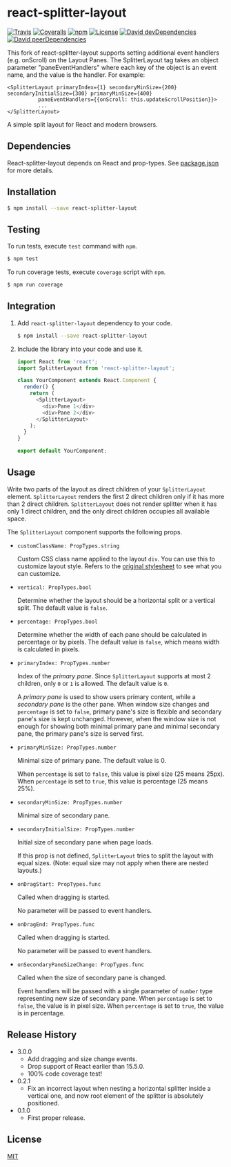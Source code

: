 # react-splitter-layout

[![Travis](https://img.shields.io/travis/zesik/react-splitter-layout.svg)](https://travis-ci.org/zesik/react-splitter-layout)
[![Coveralls](https://img.shields.io/coveralls/zesik/react-splitter-layout.svg)](https://coveralls.io/github/zesik/react-splitter-layout)
[![npm](https://img.shields.io/npm/v/react-splitter-layout.svg)](https://www.npmjs.com/package/react-splitter-layout)
[![License](https://img.shields.io/badge/license-MIT-blue.svg)](https://raw.githubusercontent.com/zesik/react-splitter-layout/master/LICENSE)
[![David devDependencies](https://img.shields.io/david/dev/zesik/react-splitter-layout.svg)](https://david-dm.org/zesik/react-splitter-layout?type=dev)
[![David peerDependencies](https://img.shields.io/david/peer/zesik/react-splitter-layout.svg)](https://david-dm.org/zesik/react-splitter-layout?type=peer)

This fork of react-splitter-layout supports setting additional event handlers (e.g. onScroll) on the Layout Panes.
The SplitterLayout tag takes an object parameter "paneEventHandlers" where each key of the object is an event name, and the value is the handler.
For example:

    <SplitterLayout primaryIndex={1} secondaryMinSize={200} secondaryInitialSize={300} primaryMinSize={400} 
              paneEventHandlers={{onScroll: this.updateScrollPosition}}> 
              ...
    </SplitterLayout>

A simple split layout for React and modern browsers.

## Dependencies

React-splitter-layout depends on React and prop-types. See [package.json](package.json) for more details.

## Installation

```sh
$ npm install --save react-splitter-layout
```

## Testing

To run tests, execute `test` command with `npm`.

```sh
$ npm test
```

To run coverage tests, execute `coverage` script with `npm`.

```sh
$ npm run coverage
```

## Integration

1. Add `react-splitter-layout` dependency to your code.

    ```sh
    $ npm install --save react-splitter-layout
    ```

2. Include the library into your code and use it.

    ```javascript
    import React from 'react';
    import SplitterLayout from 'react-splitter-layout';

    class YourComponent extends React.Component {
      render() {
        return (
          <SplitterLayout>
            <div>Pane 1</div>
            <div>Pane 2</div>
          </SplitterLayout>
        );
      }
    }

    export default YourComponent;
    ```

## Usage

Write two parts of the layout as direct children of your `SplitterLayout` element.
`SplitterLayout` renders the first 2 direct children only if it has more than 2 direct children.
`SplitterLayout` does not render splitter when it has only 1 direct children,
and the only direct children occupies all available space.

The `SplitterLayout` component supports the following props.

* `customClassName: PropTypes.string`

    Custom CSS class name applied to the layout `div`. You can use this to customize layout style.
    Refers to the [original stylesheet](src/stylesheets/index.css) to see what you can customize.

* `vertical: PropTypes.bool`

    Determine whether the layout should be a horizontal split or a vertical split. The default value is `false`.

* `percentage: PropTypes.bool`

    Determine whether the width of each pane should be calculated in percentage or by pixels.
    The default value is `false`, which means width is calculated in pixels.

* `primaryIndex: PropTypes.number`

    Index of the *primary pane*. Since `SplitterLayout` supports at most 2 children, only `0` or `1` is allowed.
    The default value is `0`.

    A *primary pane* is used to show users primary content, while a *secondary pane* is the other pane.
    When window size changes and `percentage` is set to `false`,
    primary pane's size is flexible and secondary pane's size is kept unchanged.
    However, when the window size is not enough for showing both minimal primary pane and minimal secondary pane,
    the primary pane's size is served first.

* `primaryMinSize: PropTypes.number`

    Minimal size of primary pane. The default value is 0.

    When `percentage` is set to `false`, this value is pixel size (25 means 25px).
    When `percentage` is set to `true`, this value is percentage (25 means 25%).

* `secondaryMinSize: PropTypes.number`

    Minimal size of secondary pane.

* `secondaryInitialSize: PropTypes.number`

    Initial size of secondary pane when page loads.

    If this prop is not defined, `SplitterLayout` tries to split the layout with equal sizes.
    (Note: equal size may not apply when there are nested layouts.)

* `onDragStart: PropTypes.func`

    Called when dragging is started.

    No parameter will be passed to event handlers.

* `onDragEnd: PropTypes.func`

    Called when dragging is started.

    No parameter will be passed to event handlers.

* `onSecondaryPaneSizeChange: PropTypes.func`

    Called when the size of secondary pane is changed.

    Event handlers will be passed with a single parameter of `number` type representing new size of secondary pane.
    When `percentage` is set to `false`, the value is in pixel size.
    When `percentage` is set to `true`, the value is in percentage.

## Release History

* 3.0.0
  * Add dragging and size change events.
  * Drop support of React earlier than 15.5.0.
  * 100% code coverage test!
* 0.2.1
  * Fix an incorrect layout when nesting a horizontal splitter inside a vertical one,
    and now root element of the splitter is absolutely positioned.
* 0.1.0
  * First proper release.

## License

[MIT](LICENSE)
